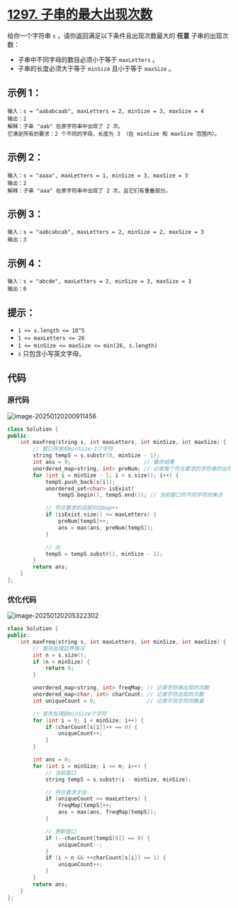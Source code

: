 # [1297. 子串的最大出现次数](https://leetcode.cn/problems/maximum-number-of-occurrences-of-a-substring/)

给你一个字符串 `s` ，请你返回满足以下条件且出现次数最大的 **任意** 子串的出现次数：

- 子串中不同字母的数目必须小于等于 `maxLetters` 。
- 子串的长度必须大于等于 `minSize` 且小于等于 `maxSize` 。

## **示例 1：**

```
输入：s = "aababcaab", maxLetters = 2, minSize = 3, maxSize = 4
输出：2
解释：子串 "aab" 在原字符串中出现了 2 次。
它满足所有的要求：2 个不同的字母，长度为 3 （在 minSize 和 maxSize 范围内）。
```

## **示例 2：**

```
输入：s = "aaaa", maxLetters = 1, minSize = 3, maxSize = 3
输出：2
解释：子串 "aaa" 在原字符串中出现了 2 次，且它们有重叠部分。
```

## **示例 3：**

```
输入：s = "aabcabcab", maxLetters = 2, minSize = 2, maxSize = 3
输出：3
```

## **示例 4：**

```
输入：s = "abcde", maxLetters = 2, minSize = 3, maxSize = 3
输出：0
```

## **提示：**

- `1 <= s.length <= 10^5`
- `1 <= maxLetters <= 26`
- `1 <= minSize <= maxSize <= min(26, s.length)`
- `s` 只包含小写英文字母。

## 代码

### 原代码

![image-20250120200911456](https://gitee.com/chen-houchao/images/raw/master/img/20250120200911506.png)

```cpp
class Solution {
public:
    int maxFreq(string s, int maxLetters, int minSize, int maxSize) {
        // 窗口存放前minSize-1个字符
        string tempS = s.substr(0, minSize - 1);
        int ans = 0;                       // 最终结果
        unordered_map<string, int> preNum; // 记录每个符合要求的字符串的出现次数
        for (int i = minSize - 1; i < s.size(); i++) {
            tempS.push_back(s[i]);
            unordered_set<char> isExist(
                tempS.begin(), tempS.end()); // 当前窗口的不同字符的集合

            // 符合要求的话就对应map++
            if (isExist.size() <= maxLetters) {
                preNum[tempS]++;
                ans = max(ans, preNum[tempS]);
            }

            // 出
            tempS = tempS.substr(1, minSize - 1);
        }
        return ans;
    }
};
```

### 优化代码

![image-20250120205322302](https://gitee.com/chen-houchao/images/raw/master/img/20250120205322340.png)

```cpp
class Solution {
public:
    int maxFreq(string s, int maxLetters, int minSize, int maxSize) {
        // 首先处理边界情况
        int n = s.size();
        if (n < minSize) {
            return 0;
        }

        unordered_map<string, int> freqMap; // 记录字符串出现的次数
        unordered_map<char, int> charCount; // 记录字符出现的次数
        int uniqueCount = 0;                // 记录不同字符的数量

        // 首先处理前minSize个字符
        for (int i = 0; i < minSize; i++) {
            if (charCount[s[i]]++ == 0) {
                uniqueCount++;
            }
        }

        int ans = 0;
        for (int i = minSize; i <= n; i++) {
            // 当前窗口
            string tempS = s.substr(i - minSize, minSize);

            // 符合要求才加
            if (uniqueCount <= maxLetters) {
                freqMap[tempS]++;
                ans = max(ans, freqMap[tempS]);
            }

            // 更新窗口
            if (--charCount[tempS[0]] == 0) {
                uniqueCount--;
            }
            if (i < n && ++charCount[s[i]] == 1) {
                uniqueCount++;
            }
        }
        return ans;
    }
};
```

